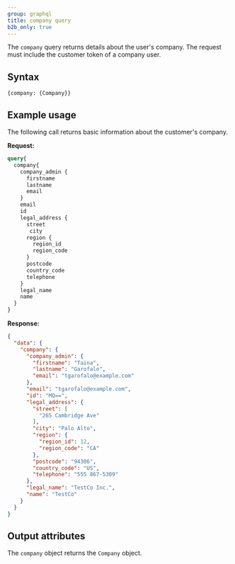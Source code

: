 ```yaml
---
group: graphql
title: company query
b2b_only: true
---
```


The `company` query returns details about the user's company. The request must include the customer token of a company user.

## Syntax

`{company: {Company}}`

## Example usage

The following call returns basic information about the customer's company.

**Request:**

```graphql
query{
  company{
    company_admin {
      firstname
      lastname
      email
    }
    email
    id
    legal_address {
      street
       city
      region {
        region_id
        region_code
      }
      postcode
      country_code
      telephone
    }
    legal_name
    name
  }
}
```

**Response:**

```json
{
  "data": {
    "company": {
      "company_admin": {
        "firstname": "Taina",
        "lastname": "Garofalo",
        "email": "tgarofalo@example.com"
      },
      "email": "tgarofalo@example.com",
      "id": "MQ==",
      "legal_address": {
        "street": [
          "265 Cambridge Ave"
        ],
        "city": "Palo Alto",
        "region": {
          "region_id": 12,
          "region_code": "CA"
        },
        "postcode": "94306",
        "country_code": "US",
        "telephone": "555 867-5309"
      },
      "legal_name": "TestCo Inc.",
      "name": "TestCo"
    }
  }
}
```

## Output attributes

The `company` object returns the `Company` object.

<!--- include graphql/company.md -->
